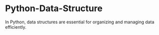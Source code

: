# Python-Data-Structure
In Python, data structures are essential for organizing and managing data efficiently.
